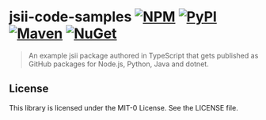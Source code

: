 # jsii-code-samples [![NPM](https://img.shields.io/npm/v/jsii-code-samples)](npm-url) [![PyPI](https://img.shields.io/pypi/v/aws-jsiisamples.jsii-code-samples)](pypi-url) [![Maven](https://img.shields.io/maven-central/v/software.aws.jsiisamples/jsii-code-samples)](maven-url) [![NuGet](https://img.shields.io/nuget/v/AWSSamples.Jsii)](nuget-url)

> An example jsii package authored in TypeScript that gets published as GitHub packages for Node.js, Python, Java and dotnet.

## License

This library is licensed under the MIT-0 License. See the LICENSE file.

